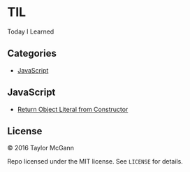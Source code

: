# TIL
Today I Learned

## Categories
- [JavaScript](#javascript)
 
## JavaScript
- [Return Object Literal from Constructor](javascript/return-object-literal-from-constructor.md)

## License
&copy; 2016 Taylor McGann

Repo licensed under the MIT license. See `LICENSE` for details.
